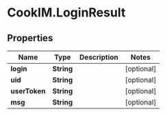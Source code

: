 # CookIM.LoginResult

## Properties
Name | Type | Description | Notes
------------ | ------------- | ------------- | -------------
**login** | **String** |  | [optional] 
**uid** | **String** |  | [optional] 
**userToken** | **String** |  | [optional] 
**msg** | **String** |  | [optional] 


